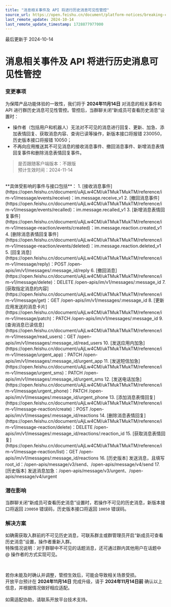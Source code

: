 ```yaml
---
title: "消息相关事件及 API 将进行历史消息可见性管控"
source_url: https://open.feishu.cn/document/platform-notices/breaking-change/visibility-control-of-historical-messages
last_remote_update: 2024-10-14
last_remote_update_timestamp: 1728877977000
---
```

最后更新于 2024-10-14

# 消息相关事件及 API 将进行历史消息可见性管控
### 变更事项
为保障产品功能体验的一致性，我们将于 **2024年11月14日** 对消息的相关事件和 API 进行群历史消息可见性管控。管控后，当群聊关闭“新成员可查看历史消息”设置时：
- 操作者（包括用户和机器人）无法对不可见的消息进行回复、更新、加急、添加表情回复、获取消息内容、查询已读等操作，新版本接口将报错 230050，历史版本接口将报错 10050；
- 不再向应用推送其不可见消息的接收消息事件、撤回消息事件、新增消息表情回复事件和删除消息表情回复事件。

> 是否跟随客户端版本：不跟版<br> 
> 预计生效时间：2024-11-14<br> 

<br>
**具体受影响的事件与接口包括**：
1. [接收消息事件](https://open.feishu.cn/document/uAjLw4CM/ukTMukTMukTM/reference/im-v1/message/events/receive)：im.message.receive_v1
2. [撤回消息事件](https://open.feishu.cn/document/uAjLw4CM/ukTMukTMukTM/reference/im-v1/message/events/recalled)：im.message.recalled_v1
3. [新增消息表情回复事件](https://open.feishu.cn/document/uAjLw4CM/ukTMukTMukTM/reference/im-v1/message-reaction/events/created)：im.message.reaction.created_v1
4. [删除消息表情回复事件](https://open.feishu.cn/document/uAjLw4CM/ukTMukTMukTM/reference/im-v1/message-reaction/events/deleted)：im.message.reaction.deleted_v1
5. [回复消息](https://open.feishu.cn/document/uAjLw4CM/ukTMukTMukTM/reference/im-v1/message/reply)：POST /open-apis/im/v1/messages/:message_id/reply
6. [撤回消息](https://open.feishu.cn/document/uAjLw4CM/ukTMukTMukTM/reference/im-v1/message/delete)：DELETE /open-apis/im/v1/messages/:message_id
7. [获取指定消息的内容](https://open.feishu.cn/document/uAjLw4CM/ukTMukTMukTM/reference/im-v1/message/get)：GET /open-apis/im/v1/messages/:message_id
8. [更新应用发送的消息卡片](https://open.feishu.cn/document/uAjLw4CM/ukTMukTMukTM/reference/im-v1/message/patch)：PATCH /open-apis/im/v1/messages/:message_id
9. [查询消息已读信息](https://open.feishu.cn/document/uAjLw4CM/ukTMukTMukTM/reference/im-v1/message/read_users)：GET /open-apis/im/v1/messages/:message_id/read_users
10. [发送应用内加急](https://open.feishu.cn/document/uAjLw4CM/ukTMukTMukTM/reference/im-v1/message/urgent_app)：PATCH /open-apis/im/v1/messages/:message_id/urgent_app
11. [发送短信加急](https://open.feishu.cn/document/uAjLw4CM/ukTMukTMukTM/reference/im-v1/message/urgent_sms)：PATCH /open-apis/im/v1/messages/:message_id/urgent_sms
12. [发送电话加急](https://open.feishu.cn/document/uAjLw4CM/ukTMukTMukTM/reference/im-v1/message/urgent_phone)：PATCH /open-apis/im/v1/messages/:message_id/urgent_phone
13. [添加消息表情回复](https://open.feishu.cn/document/uAjLw4CM/ukTMukTMukTM/reference/im-v1/message-reaction/create)：POST /open-apis/im/v1/messages/:message_id/reactions
14. [删除消息表情回复](https://open.feishu.cn/document/uAjLw4CM/ukTMukTMukTM/reference/im-v1/message-reaction/delete)：DELETE /open-apis/im/v1/messages/:message_id/reactions/:reaction_id
15. [获取消息表情回复](https://open.feishu.cn/document/uAjLw4CM/ukTMukTMukTM/reference/im-v1/message-reaction/list)：GET /open-apis/im/v1/messages/:message_id/reactions
16. [历史版本] 发送消息，且填写 root_id：/open-apis/message/v3/send、/open-apis/message/v4/send
17. [历史版本] 发送消息加急：/open-apis/message/v3/urgent、/open-apis/message/v4/urgent

### 潜在影响
当群聊关闭“新成员可查看历史消息”设置时，若操作不可见的历史消息，新版本接口将返回 `230050` 错误码，历史版本接口将返回 `10050` 错误码。

### 解决方案
如确需获取入群前的不可见历史消息，可联系群主或群管理员开启“新成员可查看历史消息”设置，操作者重新入群。<br>
特殊情况说明：对于群聊中不可见的话题消息，还可通过群内其他用户在话题中 @ 操作者的方式实现可见。

<br>

若你未能及时确认并调整，管控生效后，可能会导致相关场景受损。<br>
开放平台预计在 **2024年11月14日** 完成升级，请于 **2024年11月14日前** 确认以上信息，并根据情况做好相应适配。<br>
<br> 如需适配协助，请联系开放平台技术支持。
